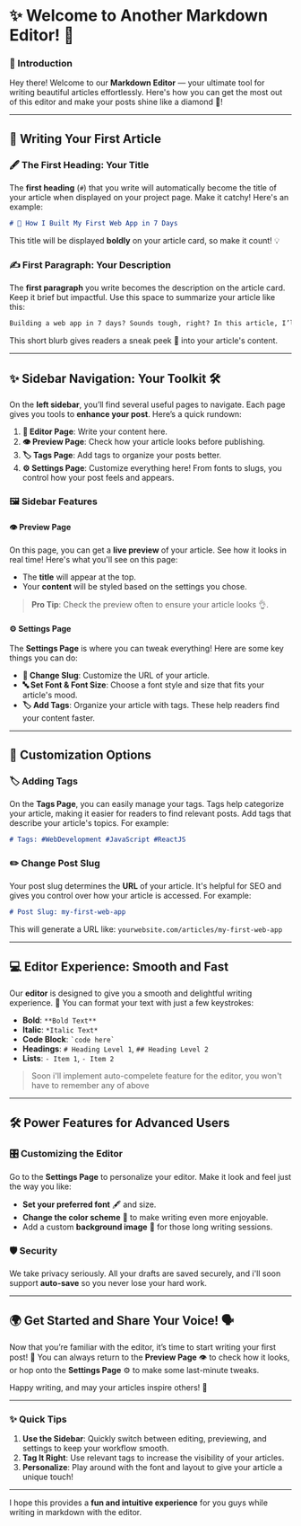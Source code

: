 # ✨ Welcome to Another Markdown Editor! 🎨

### 👋 Introduction

Hey there! Welcome to our **Markdown Editor** — your ultimate tool for writing beautiful articles effortlessly. Here's how you can get the most out of this editor and make your posts shine like a diamond 💎!

---

## 📝 Writing Your First Article

### 🖋️ The First Heading: Your Title

The **first heading** (`#`) that you write will automatically become the title of your article when displayed on your project page. Make it catchy! Here's an example:

```markdown
# 🌟 How I Built My First Web App in 7 Days
```

This title will be displayed **boldly** on your article card, so make it count! 💡

### ✍️ First Paragraph: Your Description

The **first paragraph** you write becomes the description on the article card. Keep it brief but impactful. Use this space to summarize your article like this:

```markdown
Building a web app in 7 days? Sounds tough, right? In this article, I’ll break down the process step-by-step!
```

This short blurb gives readers a sneak peek 👀 into your article's content.

---

## ✨ Sidebar Navigation: Your Toolkit 🛠️

On the **left sidebar**, you’ll find several useful pages to navigate. Each page gives you tools to **enhance your post**. Here’s a quick rundown:

1. **📄 Editor Page**: Write your content here.
2. **👁️ Preview Page**: Check how your article looks before publishing.
3. **🏷️ Tags Page**: Add tags to organize your posts better.
4. **⚙️ Settings Page**: Customize everything here! From fonts to slugs, you control how your post feels and appears.

### 🖼️ Sidebar Features

#### 👁️ **Preview Page**

On this page, you can get a **live preview** of your article. See how it looks in real time! Here's what you'll see on this page:

- The **title** will appear at the top.
- Your **content** will be styled based on the settings you chose.

> **Pro Tip**: Check the preview often to ensure your article looks 👌.

#### ⚙️ **Settings Page**

The **Settings Page** is where you can tweak everything! Here are some key things you can do:

- **🔗 Change Slug**: Customize the URL of your article.
- **🔤 Set Font & Font Size**: Choose a font style and size that fits your article's mood.
- **🏷️ Add Tags**: Organize your article with tags. These help readers find your content faster.

---

## 🎨 Customization Options

### 🏷️ Adding Tags

On the **Tags Page**, you can easily manage your tags. Tags help categorize your article, making it easier for readers to find relevant posts. Add tags that describe your article's topics. For example:

```markdown
# Tags: #WebDevelopment #JavaScript #ReactJS
```

### ✏️ Change Post Slug

Your post slug determines the **URL** of your article. It's helpful for SEO and gives you control over how your article is accessed. For example:

```markdown
# Post Slug: my-first-web-app
```

This will generate a URL like: `yourwebsite.com/articles/my-first-web-app`

---

## 💻 Editor Experience: Smooth and Fast

Our **editor** is designed to give you a smooth and delightful writing experience. 🎉 You can format your text with just a few keystrokes:

- **Bold**: `**Bold Text**`
- **Italic**: `*Italic Text*`
- **Code Block**: `` `code here` ``
- **Headings**: `# Heading Level 1`, `## Heading Level 2`
- **Lists**: `- Item 1`, `- Item 2`
> Soon i'll implement auto-compelete feature for the editor, you won't have to remember any of above
---

## 🛠️ Power Features for Advanced Users

### 🎛️ Customizing the Editor

Go to the **Settings Page** to personalize your editor. Make it look and feel just the way you like:

- **Set your preferred font** 🖋️ and size.
- **Change the color scheme** 🎨 to make writing even more enjoyable.
- Add a custom **background image** 🌄 for those long writing sessions.

### 🛡️ Security

We take privacy seriously. All your drafts are saved securely, and i'll soon support **auto-save** so you never lose your hard work.

---

## 🌍 Get Started and Share Your Voice! 🗣️

Now that you’re familiar with the editor, it’s time to start writing your first post! 🎉 You can always return to the **Preview Page** 👁️ to check how it looks, or hop onto the **Settings Page** ⚙️ to make some last-minute tweaks.

Happy writing, and may your articles inspire others! 🚀

---

### ✨ Quick Tips

1. **Use the Sidebar**: Quickly switch between editing, previewing, and settings to keep your workflow smooth.
2. **Tag It Right**: Use relevant tags to increase the visibility of your articles.
3. **Personalize**: Play around with the font and layout to give your article a unique touch!

---

I hope this provides a **fun and intuitive experience** for you guys while writing in markdown with the editor.
